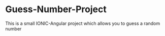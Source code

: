 # Guess-Number-Project
This is a small IONIC-Angular project which allows you to guess a random  number

